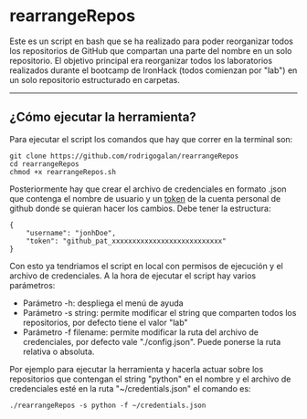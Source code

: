 # rearrangeRepos
Este es un script en bash que se ha realizado para poder reorganizar todos los repositorios de GitHub que compartan una parte del nombre en un solo repositorio. El objetivo principal era reorganizar todos los laboratorios realizados durante el bootcamp de IronHack (todos comienzan por "lab") en un solo repositorio estructurado en carpetas.
***

## ¿Cómo ejecutar la herramienta?

Para ejecutar el script los comandos que hay que correr en la terminal son:
```
git clone https://github.com/rodrigogalan/rearrangeRepos
cd rearrangeRepos
chmod +x rearrangeRepos.sh
```
Posteriormente hay que crear el archivo de credenciales en formato .json que contenga el nombre de usuario y un [token](https://docs.github.com/en/authentication/keeping-your-account-and-data-secure/creating-a-personal-access-token) de la cuenta personal de github donde se quieran hacer los cambios. Debe tener la estructura:
```
{
    "username": "jonhDoe",
    "token": "github_pat_xxxxxxxxxxxxxxxxxxxxxxxxxxx"
}
```


Con esto ya tendriamos el script en local con permisos de ejecución y el archivo de credenciales. A la hora de ejecutar el script hay varios parámetros:
- Parámetro -h: despliega el menú de ayuda
- Parámetro -s string: permite modificar el string que comparten todos los repositorios, por defecto tiene el valor "lab"
- Parámetro -f filename: permite modificar la ruta del archivo de credenciales, por defecto vale "./config.json". Puede ponerse la ruta relativa o absoluta.

Por ejemplo para ejecutar la herramienta y hacerla actuar sobre los repositorios que contengan el string "python" en el nombre y el archivo de credenciales esté en la ruta "~/credentials.json" el comando es:
```
./rearrangeRepos -s python -f ~/credentials.json
```